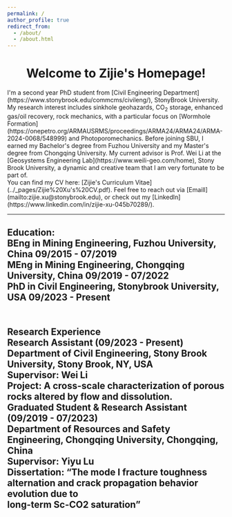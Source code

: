 ```yaml
---
permalink: /
author_profile: true
redirect_from: 
  - /about/
  - /about.html
---
```

<div style="text-align: center;">
  <h1>Welcome to Zijie's Homepage!</h1>
</div>
I'm a second year PhD student from [Civil Engineering Department](https://www.stonybrook.edu/commcms/civileng/), StonyBrook University. My research interest includes sinkhole geohazards, CO<sub>2</sub> storage, enhanced gas/oil recovery, rock mechanics, with a particular focus on [Wormhole Formation](https://onepetro.org/ARMAUSRMS/proceedings/ARMA24/ARMA24/ARMA-2024-0068/548999) and Photoporomechanics. Before joining SBU, I earned my Bachelor's degree from Fuzhou University and my Master's degree from Chongqing University. My current advisor is Prof. Wei Li at the [Geosystems Engineering Lab](https://www.weili-geo.com/home), Stony Brook University, a dynamic and creative team that I am very fortunate to be part of. 
<br>You can find my CV here: [Zijie's Curriculum Vitae](../_pages/Zijie%20Xu's%20CV.pdf).
Feel free to reach out via [Emaill](mailto:zijie.xu@stonybrook.edu), or check out my [Linkedln](https://www.linkedin.com/in/zijie-xu-045b70289/).

---
Education:
<br>BEng in Mining Engineering, Fuzhou University, China 09/2015 - 07/2019
<br>MEng in Mining Engineering, Chongqing University, China 09/2019 - 07/2022
<br>PhD in Civil Engineering, Stonybrook University, USA 09/2023 - Present
---
<br>Research Experience
<br>Research Assistant (09/2023 - Present)
<br>Department of Civil Engineering, Stony Brook University, Stony Brook, NY, USA
<br>Supervisor: Wei Li
<br>Project: A cross-scale characterization of porous rocks altered by flow and dissolution.
<br>Graduated Student & Research Assistant (09/2019 - 07/2023)
<br>Department of Resources and Safety Engineering, Chongqing University, Chongqing, China
<br>Supervisor: Yiyu Lu
<br>Dissertation: “The mode I fracture toughness alternation and crack propagation behavior evolution due to
<br>long-term Sc-CO2 saturation”
---

